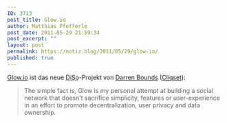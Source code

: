 ```yaml
---
ID: 3713
post_title: Glow.io
author: Matthias Pfefferle
post_date: 2011-05-29 21:59:34
post_excerpt: ""
layout: post
permalink: https://notiz.blog/2011/05/29/glow-io/
published: true
---
```

<a href="http://glow.io/">Glow.io</a> ist das neue <abbr title="Distributed Social Network">DiSo</abbr>-Projekt von <a href="http://twitter.com/dbounds">Darren Bounds</a> (<a href="http://notiz.blog/?s=cliqset">Cliqset</a>):

<blockquote>The simple fact is, Glow is my personal attempt at building a social network that doesn’t sacrifice simplicity, features or user-experience in an effort to promote decentralization, user privacy and data ownership.</blockquote>